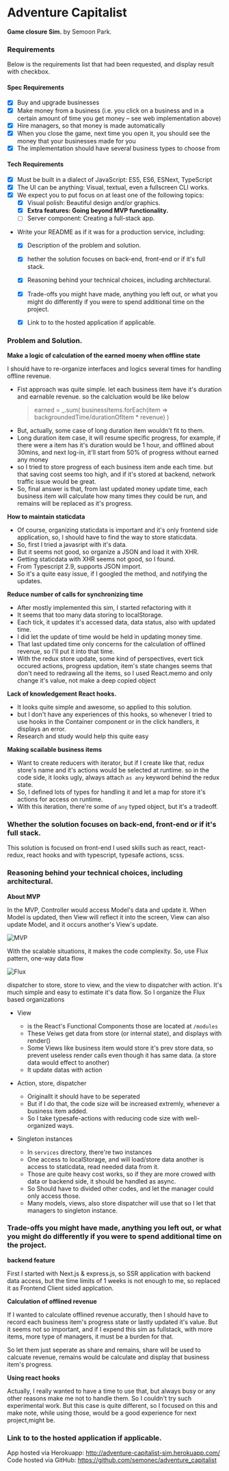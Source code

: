 # Adventure Capitalist

**Game closure Sim.**   by Semoon Park.


### Requirements

Below is the requirements list that had been requested, and display result with checkbox.

#### Spec Requirements

- [x] Buy and upgrade businesses
- [x] Make money from a business (i.e. you click on a business and in a certain amount of time you get money – see web implementation above)
- [x] Hire managers, so that money is made automatically
- [x] When you close the game, next time you open it, you should see the money that your businesses made for you
- [x] The implementation should have several business types to choose from

#### Tech Requirements

-  [x] Must be built in a dialect of JavaScript: ES5, ES6, ESNext, TypeScript
-  [x] The UI can be anything: Visual, textual, even a fullscreen CLI works.
- [x] We expect you to put focus on at least one of the following topics:
  - [x] Visual polish: Beautiful design and/or graphics.
  - [x] **Extra features: Going beyond MVP functionality.**
  - [ ] Server component: Creating a full-stack app.
- Write your README as if it was for a production service, including:
  - [x] Description of the problem and solution.
  - [x] hether the solution focuses on back-end, front-end or if it's full stack.
  - [x] Reasoning behind your technical choices, including architectural.
  - [x] Trade-offs you might have made, anything you left out, or what you might do
differently if you were to spend additional time on the project.
  - [x] Link to to the hosted application if applicable.


### Problem and Solution.

**Make a logic of calculation of the earned moeny when offline state**

I should have to re-organize interfaces and logics several times for handling offline revenue.

  - Fist approach was quite simple. let each business item have it's duration and earnable revenue. so the calcluation would be like below
    > earned = _.sum( businessItems.forEach(item => backgroundedTime/durationOfItem * revenue) )
  - But, actually, some case of long duration item wouldn't fit to them.
  - Long duration item case, it will resume specific progress, for example, if there were a item has it's duration would be 1 hour, and offlined about 30mins, and next log-in, it'll start from 50% of progress without earned any money
  - so I tried to store progress of each business item ande each time. but that saving cost seems too high, and if it's stored at backend, network traffic issue would be great.
  - So, final answer is that, from last updated money update time, each business item will calculate how many times they could be run, and remains will be replaced as it's progress. 
  
**How to maintain staticdata**

  - Of course, organizing staticdata is important and it's only frontend side application, so, I should have to find the way to store staticdata.
  - So, first I tried a javasript with it's data.
  - But it seems not good, so organize a JSON and load it with XHR.
  - Getting staticdata with XHR seems not good, so I found. 
  - From Typescript 2.9, supports JSON import.
  - So it's a quite easy issue, if I googled the method, and notifying the updates.

**Reduce number of calls for synchronizing time**

  - After mostly implemented this sim, I started refactoring with it
  - It seems that too many data storing to localStorage.
  - Each tick, it updates it's accessed data, data status, also with updated time.
  - I did let the update of time would be held in updating money time.
  - That last updated time only concerns for the calculation of offlined revenue, so I'll put it into that time.
  - With the redux store update, some kind of perspectives, evert tick occured actions, progress updation, item's state changes seems that don't need to redrawing all the items, so I used React.memo and only change it's value, not make a deep copied object

**Lack of knowledgement React hooks.**

  - It looks quite simple and awesome, so applied to this solution.
  - but I don't have any experiences of this hooks, so whenever I tried to use hooks in the Container component or in the click handlers, it displays an error.
  - Research and study would help this quite easy

**Making scailable business items**

  - Want to create reducers with iterator, but if I create like that, redux store's name and it's actions would be selected at runtime. so in the code side, it looks ugly, always attach `as any` keyword behind the redux state.
  - So, I defined lots of types for handling it and let a map for store it's actions for access on runtime.
  - With this iteration, there're some of `any` typed object, but it's a tradeoff.


### Whether the solution focuses on back-end, front-end or if it's full stack.

This solution is focused on front-end
I used skills such as react, react-redux, react hooks and with typescript,
typesafe actions, scss.

### Reasoning behind your technical choices, including architectural.

**About MVP**

In the MVP, Controller would access Model's data and update it.
When Model is updated, then View will reflect it into the screen,
View can also update Model, and it occurs another's View's update.

![MVP](/src/assets/images/readme/mvc.png)

With the scalable situations, it makes the code complexity.
So, use Flux pattern, one-way data flow

![Flux](/src/assets/images/readme/flux.png)

dispatcher to store, store to view, and the view to dispatcher with action.
It's much simple and easy to estimate it's data flow.
So I organize the Flux based organizations

- View
  - is the React's Functional Components those are located at `/modules`
  - These Veiws get data from store (or internal state), and displays with render()
  - Some Views like business item would store it's prev store data, so prevent useless render calls even though it has same data. (a store data would effect to another)
  - It update datas with action

- Action, store, dispatcher
  - Originallt it should have to be seperated
  - But if I do that, the code size will be increased extremly, whenever a business item added.
  - So I take typesafe-actions with reducing code size with well-organized ways.

- Singleton instances 
  - In `services` directory, there're two instances
  - One access to localStorage, and will load/store data another is access to staticdata, read needed data from it.
  - Those are quite heavy cost works, so if they are more crowed with data or backend side, it should be handled as async.
  - So Should have to divided other codes, and let the manager could only access those.
  - Many models, views, also store dispatcher will use that so I let that managers to singleton instance.


### Trade-offs you might have made, anything you left out, or what you might do differently if you were to spend additional time on the project.

**backend feature**

First I started with Next.js & express.js, so SSR application with backend data access, but the time limits of 1 weeks is not enough to me, so replaced it as Frontend Client sided applcation.

**Calculation of offlined revenue**

If I wanted to calculate offlined revenue accuratly, then I should have to record each business item's progress state or lastly updated it's value.
But it seems not so important, and if I expend this sim as fullstack, with more items, more type of managers, it must be a burden for that.

So let them just seperate as share and remains, share will be used to calcuate revenue, remains would be calculate and display that business item's progress.

**Using react hooks**

Actually, I really wanted to have a time to use that, but always busy or any other reasons make me not to handle them.
So I couldn't try such experimental work.
But this case is quite different, so I focused on this and make note, while using those, would be a good experience for next project,might be.



### Link to to the hosted application if applicable.

App hosted via Herokuapp: http://adventure-capitalist-sim.herokuapp.com/
Code hosted via GitHub: https://github.com/semonec/adventure_capitalist
